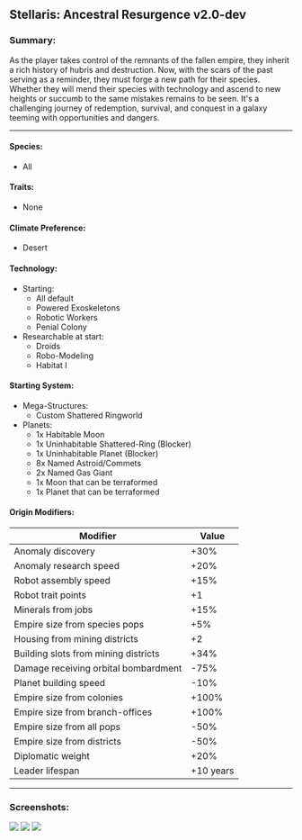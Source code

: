 ## Stellaris: Ancestral Resurgence v2.0-dev

### Summary:
As the player takes control of the remnants of the fallen empire, they inherit a rich history of hubris and destruction. Now, with the scars of the past serving as a reminder, they must forge a new path for their species. Whether they will mend their species with technology and ascend to new heights or succumb to the same mistakes remains to be seen. It's a challenging journey of redemption, survival, and conquest in a galaxy teeming with opportunities and dangers.

---

#### Species:
* All

#### Traits:
* None

#### Climate Preference:
* Desert

#### Technology:
* Starting:
    - All default
    - Powered Exoskeletons
    - Robotic Workers
    - Penial Colony
* Researchable at start:
    - Droids
    - Robo-Modeling
    - Habitat I

#### Starting System:
* Mega-Structures:
    - Custom Shattered Ringworld
* Planets:
    - 1x Habitable Moon
    - 1x Uninhabitable Shattered-Ring (Blocker)
    - 1x Uninhabitable Planet (Blocker)
    - 8x Named Astroid/Commets
    - 2x Named Gas Giant
    - 1x Moon that can be terraformed
    - 1x Planet that can be terraformed

#### Origin Modifiers:
| Modifier | Value |
| --- | --- |
| Anomaly discovery | +30% |
| Anomaly research speed | +20% |
| Robot assembly speed | +15% |
| Robot trait points | +1 |
| Minerals from jobs | +15% |
| Empire size from species pops | +5% |
| Housing from mining districts | +2 |
| Building slots from mining districts | +34% |
| Damage receiving orbital bombardment | -75% |
| Planet building speed | -10% |
| Empire size from colonies | +100% |
| Empire size from branch-offices | +100% |
| Empire size from all pops | -50% |
| Empire size from districts | -50% |
| Diplomatic weight | +20% |
| Leader lifespan | +10 years |

---

### Screenshots:
![](https://steamuserimages-a.akamaihd.net/ugc/2054255743811742601/960F0CD5FFF2051DA537028B272158AA13DE7945/?imw=5000&imh=5000&ima=fit&impolicy=Letterbox&imcolor=%23000000&letterbox=false)
![](https://steamuserimages-a.akamaihd.net/ugc/2054255743811742275/F667F8498854FD027E2AECBCD576AE6789F43190/?imw=5000&imh=5000&ima=fit&impolicy=Letterbox&imcolor=%23000000&letterbox=false)
![](https://steamuserimages-a.akamaihd.net/ugc/2054255743811741823/5039666B018D907862EEFF6801820F5C4C53CAA3/?imw=5000&imh=5000&ima=fit&impolicy=Letterbox&imcolor=%23000000&letterbox=false)
